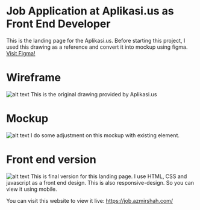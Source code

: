 # Job Application at Aplikasi.us as Front End Developer

This is the landing page for the Aplikasi.us. Before starting this project, I used this drawing as a reference and convert it into mockup using figma. [Visit Figma!]( https://www.figma.com/file/j4GrS4HFkCCMYJjf3JrvpZ/Job-Application-as-Front-End-Developer?node-id=0%3A1)
# Wireframe
![alt text](https://azmirshah.com/wp-content/uploads/2019/10/Wireframe.png)
This is the original drawing provided by Aplikasi.us

# Mockup
![alt text](https://azmirshah.com/wp-content/uploads/2019/10/Desktop-Version.png)
I do some adjustment on this mockup with existing element.

# Front end version
![alt text](https://azmirshah.com/wp-content/uploads/2019/10/front-end.png)
This is final version for this landing page. I use HTML, CSS and javascript as a front end design. This is also responsive-design. So you can view it using mobile.

You can visit this website to view it live: https://job.azmirshah.com/


